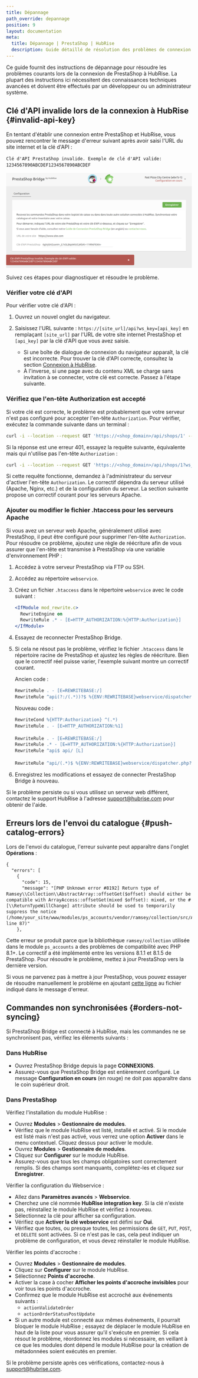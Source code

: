 ```yaml
---
title: Dépannage
path_override: depannage
position: 9
layout: documentation
meta:
  title: Dépannage | PrestaShop | HubRise
  description: Guide détaillé de résolution des problèmes de connexion entre PrestaShop et HubRise.
---
```


Ce guide fournit des instructions de dépannage pour résoudre les problèmes courants lors de la connexion de PrestaShop à HubRise. La plupart des instructions ici nécessitent des connaissances techniques avancées et doivent être effectués par un développeur ou un administrateur système.

## Clé d'API invalide lors de la connexion à HubRise {#invalid-api-key}

En tentant d'établir une connexion entre PrestaShop et HubRise, vous pouvez rencontrer le message d'erreur suivant après avoir saisi l'URL du site internet et la clé d'API :

`Clé d'API PrestaShop invalide. Exemple de clé d'API valide: 1234567890ABCDEF1234567890ABCDEF`

![Clé d'API invalide sur PrestaShop Bridge](./images/007-prestashop-invalid-api-key.png)

Suivez ces étapes pour diagnostiquer et résoudre le problème.

### Vérifier votre clé d'API

Pour vérifier votre clé d'API :

1. Ouvrez un nouvel onglet du navigateur.

2. Saisissez l'URL suivante : `https://[site_url]/api?ws_key=[api_key]` en remplaçant `[site_url]` par l'URL de votre site internet PrestaShop et `[api_key]` par la clé d'API que vous avez saisie.

   - Si une boîte de dialogue de connexion du navigateur apparaît, la clé est incorrecte. Pour trouver la clé d'API correcte, consultez la section [Connexion à HubRise](/apps/prestashop/connect-hubrise).
   - À l'inverse, si une page avec du contenu XML se charge sans invitation à se connecter, votre clé est correcte. Passez à l'étape suivante.

### Vérifiez que l'en-tête Authorization est accepté

Si votre clé est correcte, le problème est probablement que votre serveur n'est pas configuré pour accepter l'en-tête `Authorization`. Pour vérifier, exécutez la commande suivante dans un terminal :

```bash
curl -i --location --request GET 'https://<shop_domain>/api/shops/1' --header 'Authorization: Basic <base64 encoding of (api key + ":")>'
```

Si la réponse est une erreur 401, essayez la requête suivante, équivalente mais qui n'utilise pas l'en-tête `Authorization` :

```bash
curl -i --location --request GET 'https://<shop_domain>/api/shops/1?ws_key=<api key>'
```

Si cette requête fonctionne, demandez à l'administrateur du serveur d'activer l'en-tête `Authorization`. Le correctif dépendra du serveur utilisé (Apache, Nginx, etc.) et de la configuration du serveur. La section suivante propose un correctif courant pour les serveurs Apache.

### Ajouter ou modifier le fichier .htaccess pour les serveurs Apache

Si vous avez un serveur web Apache, généralement utilisé avec PrestaShop, il peut être configuré pour supprimer l'en-tête `Authorization`. Pour résoudre ce problème, ajoutez une règle de réécriture afin de vous assurer que l'en-tête est transmise à PrestaShop via une variable d'environnement PHP :

1. Accédez à votre serveur PrestaShop via FTP ou SSH.

2. Accédez au répertoire `webservice`.

3. Créez un fichier `.htaccess` dans le répertoire `webservice` avec le code suivant :
   ```apache
   <IfModule mod_rewrite.c>
     RewriteEngine on
     RewriteRule .* - [E=HTTP_AUTHORIZATION:%{HTTP:Authorization}]
   </IfModule>
   ```

4. Essayez de reconnecter PrestaShop Bridge.

5. Si cela ne résout pas le problème, vérifiez le fichier `.htaccess` dans le répertoire racine de PrestaShop et ajustez les règles de réécriture. Bien que le correctif réel puisse varier, l'exemple suivant montre un correctif courant.

   Ancien code :

   ```apache
   RewriteRule . - [E=REWRITEBASE:/]
   RewriteRule ^api(?:/(.*))?$ %{ENV:REWRITEBASE}webservice/dispatcher.php?url=$1 [QSA,L]
   ```

   Nouveau code :

   ```apache
   RewriteCond %{HTTP:Authorization} ^(.*)
   RewriteRule . - [E=HTTP_AUTHORIZATION:%1]

   RewriteRule . - [E=REWRITEBASE:/]
   RewriteRule .* - [E=HTTP_AUTHORIZATION:%{HTTP:Authorization}]
   RewriteRule ^api$ api/ [L]

   RewriteRule ^api/(.*)$ %{ENV:REWRITEBASE}webservice/dispatcher.php?url=$1 [QSA,L]
   ```

6. Enregistrez les modifications et essayez de connecter PrestaShop Bridge à nouveau.

Si le problème persiste ou si vous utilisez un serveur web différent, contactez le support HubRise à l'adresse support@hubrise.com pour obtenir de l'aide.

## Erreurs lors de l'envoi du catalogue {#push-catalog-errors}

Lors de l'envoi du catalogue, l'erreur suivante peut apparaître dans l'onglet **Opérations** :

```
{
  "errors": [
    {
      "code": 15,
      "message": "[PHP Unknown error #8192] Return type of Ramsey\\Collection\\AbstractArray::offsetGet($offset) should either be compatible with ArrayAccess::offsetGet(mixed $offset): mixed, or the #[\\ReturnTypeWillChange] attribute should be used to temporarily suppress the notice (/home/your_site/www/modules/ps_accounts/vendor/ramsey/collection/src/AbstractArray.php, line 87)"
    },
```

Cette erreur se produit parce que la bibliothèque `ramsey/collection` utilisée dans le module `ps_accounts` a des problèmes de compatibilité avec PHP 8.1+. Le correctif a été implémenté entre les versions 8.1.1 et 8.1.5 de PrestaShop. Pour résoudre le problème, mettez à jour PrestaShop vers la dernière version.

Si vous ne parvenez pas à mettre à jour PrestaShop, vous pouvez essayer de résoudre manuellement le problème en ajoutant [cette ligne](https://github.com/ramsey/collection/blob/1.2.0/src/AbstractArray.php#L89) au fichier indiqué dans le message d'erreur.

## Commandes non synchronisées {#orders-not-syncing}

Si PrestaShop Bridge est connecté à HubRise, mais les commandes ne se synchronisent pas, vérifiez les éléments suivants :

### Dans HubRise

- Ouvrez PrestaShop Bridge depuis la page **CONNEXIONS**.
- Assurez-vous que PrestaShop Bridge est entièrement configuré. Le message **Configuration en cours** (en rouge) ne doit pas apparaître dans le coin supérieur droit.

### Dans PrestaShop

Vérifiez l'installation du module HubRise :

- Ouvrez **Modules** > **Gestionnaire de modules**.
- Vérifiez que le module HubRise est listé, installé et activé. Si le module est listé mais n'est pas activé, vous verrez une option **Activer** dans le menu contextuel. Cliquez dessus pour activer le module.
- Ouvrez **Modules** > **Gestionnaire de modules**.
- Cliquez sur **Configurer** sur le module HubRise.
- Assurez-vous que tous les champs obligatoires sont correctement remplis. Si des champs sont manquants, complétez-les et cliquez sur **Enregistrer**.

Vérifier la configuration du Webservice :

- Allez dans **Paramètres avancés** > **Webservice**.
- Cherchez une clé nommée **HubRise integration key**. Si la clé n'existe pas, réinstallez le module HubRise et vérifiez à nouveau.
- Sélectionnez la clé pour afficher sa configuration.
- Vérifiez que **Activer la clé webservice** est défini sur **Oui**.
- Vérifiez que toutes, ou presque toutes, les permissions de `GET`, `PUT`, `POST`, et `DELETE` sont activées. Si ce n'est pas le cas, cela peut indiquer un problème de configuration, et vous devez réinstaller le module HubRise.

Vérifier les points d'accroche :

- Ouvrez **Modules** > **Gestionnaire de modules**.
- Cliquez sur **Configurer** sur le module HubRise.
- Sélectionnez **Points d'accroche**.
- Activer la case à cocher **Afficher les points d'accroche invisibles** pour voir tous les points d'accroche.
- Confirmez que le module HubRise est accroché aux événements suivants :
  - `actionValidateOrder`
  - `actionOrderStatusPostUpdate`
- Si un autre module est connecté aux mêmes événements, il pourrait bloquer le module HubRise ; essayez de déplacer le module HubRise en haut de la liste pour vous assurer qu'il s'exécute en premier. Si cela résout le problème, réordonnez les modules si nécessaire, en veillant à ce que les modules dont dépend le module HubRise pour la création de métadonnées soient exécutés en premier.

Si le problème persiste après ces vérifications, contactez-nous à support@hubrise.com.
